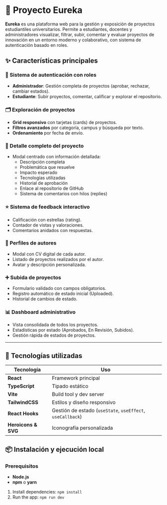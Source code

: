 # 🌟 Proyecto Eureka

**Eureka** es una plataforma web para la gestión y exposición de proyectos estudiantiles universitarios. Permite a estudiantes, docentes y administradores visualizar, filtrar, subir, comentar y evaluar proyectos de innovación en un entorno moderno y colaborativo, con sistema de autenticación basado en roles.

## ✨ Características principales

### 🔐 Sistema de autenticación con roles
- **Administrador**: Gestión completa de proyectos (aprobar, rechazar, cambiar estados).
- **Estudiante**: Subir proyectos, comentar, calificar y explorar el repositorio.

### 🗂 Exploración de proyectos
- **Grid responsivo** con tarjetas (cards) de proyectos.
- **Filtros avanzados** por categoría, campus y búsqueda por texto.
- **Ordenamiento** por fecha de envío.

### 📄 Detalle completo del proyecto
- Modal centrado con información detallada:
  - Descripción completa
  - Problemática que resuelve
  - Impacto esperado
  - Tecnologías utilizadas
  - Historial de aprobación
  - Enlace al repositorio de GitHub
  - Sistema de comentarios con hilos (replies)

### ⭐ Sistema de feedback interactivo
- Calificación con estrellas (rating).
- Contador de vistas y valoraciones.
- Comentarios anidados con respuestas.

### 👤 Perfiles de autores
- Modal con CV digital de cada autor.
- Listado de proyectos realizados por el autor.
- Avatar y descripción personalizada.

### ➕ Subida de proyectos
- Formulario validado con campos obligatorios.
- Registro automático de estado inicial (Uploaded).
- Historial de cambios de estado.

### 📊 Dashboard administrativo
- Vista consolidada de todos los proyectos.
- Estadísticas por estado (Aprobados, En Revisión, Subidos).
- Gestión rápida de estados de proyectos.

---

## 🚀 Tecnologías utilizadas

| Tecnología | Uso |
|------------|-----|
| **React** | Framework principal |
| **TypeScript** | Tipado estático |
| **Vite** | Build tool y dev server |
| **TailwindCSS** | Estilos y diseño responsivo |
| **React Hooks** | Gestión de estado (`useState`, `useEffect`, `useCallback`) |
| **Heroicons & SVG** | Iconografía personalizada |


## 📦 Instalación y ejecución local

### Prerequisitos
- **Node.js**
- **npm** o **yarn**

1. Install dependencies:
   `npm install`
3. Run the app:
   `npm run dev`

